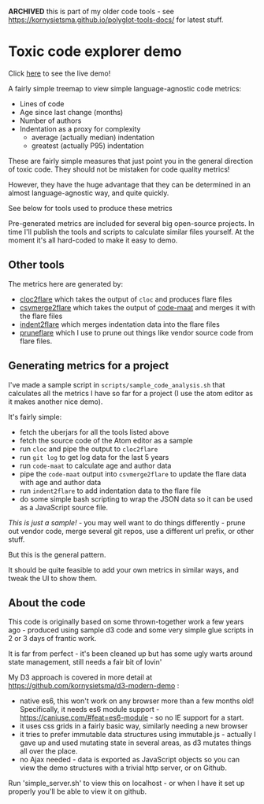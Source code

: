 **ARCHIVED** this is part of my older code tools - see https://kornysietsma.github.io/polyglot-tools-docs/ for latest stuff.

# Toxic code explorer demo

Click [here](https://kornysietsma.github.io/toxic-code-explorer-demo/) to see the live demo!

A fairly simple treemap to view simple language-agnostic code metrics:

- Lines of code
- Age since last change (months)
- Number of authors
- Indentation as a proxy for complexity
    - average (actually median) indentation
    - greatest (actually P95) indentation

These are fairly simple measures that just point you in the general direction
of toxic code.  They should not be mistaken for code quality metrics!

However, they have the huge advantage that they can be determined in an almost
language-agnostic way, and quite quickly.

See below for tools used to produce these metrics

Pre-generated metrics are included for several big open-source projects. In time
I'll publish the tools and scripts to calculate similar files yourself.  At the
moment it's all hard-coded to make it easy to demo.

## Other tools

The metrics here are generated by:
* [cloc2flare](https://github.com/kornysietsma/cloc2flare/) which takes the output of `cloc` and produces flare files
* [csvmerge2flare](https://github.com/kornysietsma/csvmerge2flare/) which takes the output of [code-maat](https://github.com/adamtornhill/code-maat) and merges it with the flare files
* [indent2flare](https://github.com/kornysietsma/indent2flare/) which merges indentation data into the flare files
* [pruneflare](https://github.com/kornysietsma/pruneflare/) which I use to prune out things like vendor source code from flare files.

## Generating metrics for a project

I've made a sample script in `scripts/sample_code_analysis.sh` that calculates
all the metrics I have so far for a project (I use the atom editor as it
makes another nice demo).

It's fairly simple:
* fetch the uberjars for all the tools listed above
* fetch the source code of the Atom editor as a sample
* run `cloc` and pipe the output to `cloc2flare`
* run `git log` to get log data for the last 5 years
* run `code-maat` to calculate age and author data
* pipe the `code-maat` output into `csvmerge2flare` to update the flare data with age and author data
* run `indent2flare` to add indentation data to the flare file
* do some simple bash scripting to wrap the JSON data so it can be used as a JavaScript source file.

*This is just a sample!* - you may well want to do things differently - prune out vendor code,
merge several git repos, use a different url prefix, or other stuff.

But this is the general pattern.

It should be quite feasible to add your own metrics in similar ways, and tweak the UI to show them.

## About the code

This code is originally based on some thrown-together work a few years ago - produced using sample
d3 code and some very simple glue scripts in 2 or 3 days of frantic work.

It is far from perfect - it's been cleaned up but has some ugly warts around
state management, still needs a fair bit of lovin'

My D3 approach is covered in more detail at https://github.com/kornysietsma/d3-modern-demo :

- native es6, this won't work on any browser more than a few months old!
Specifically, it needs es6 module support - https://caniuse.com/#feat=es6-module - so no IE support for a start.
- it uses css grids in a fairly basic way, similarly needing a new browser
- it tries to prefer immutable data structures using immutable.js - actually I gave up
and used mutating state in several areas, as d3 mutates things all over the place.
- no Ajax needed - data is exported as JavaScript objects so you can view
the demo structures with a trivial http server, or on Github.

Run 'simple_server.sh' to view this on localhost - or when I have it set up
properly you'll be able to view it on github.
